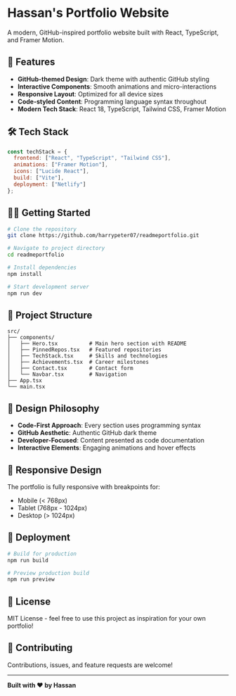 # Hassan's Portfolio Website

A modern, GitHub-inspired portfolio website built with React, TypeScript, and Framer Motion.

## 🚀 Features

- **GitHub-themed Design**: Dark theme with authentic GitHub styling
- **Interactive Components**: Smooth animations and micro-interactions
- **Responsive Layout**: Optimized for all device sizes
- **Code-styled Content**: Programming language syntax throughout
- **Modern Tech Stack**: React 18, TypeScript, Tailwind CSS, Framer Motion

## 🛠️ Tech Stack

```javascript
const techStack = {
  frontend: ["React", "TypeScript", "Tailwind CSS"],
  animations: ["Framer Motion"],
  icons: ["Lucide React"],
  build: ["Vite"],
  deployment: ["Netlify"]
};
```

## 🏃‍♂️ Getting Started

```bash
# Clone the repository
git clone https://github.com/harrypeter07/readmeportfolio.git

# Navigate to project directory
cd readmeportfolio

# Install dependencies
npm install

# Start development server
npm run dev
```

## 📁 Project Structure

```
src/
├── components/
│   ├── Hero.tsx          # Main hero section with README
│   ├── PinnedRepos.tsx   # Featured repositories
│   ├── TechStack.tsx     # Skills and technologies
│   ├── Achievements.tsx  # Career milestones
│   ├── Contact.tsx       # Contact form
│   └── Navbar.tsx        # Navigation
├── App.tsx
└── main.tsx
```

## 🎨 Design Philosophy

- **Code-First Approach**: Every section uses programming syntax
- **GitHub Aesthetic**: Authentic GitHub dark theme
- **Developer-Focused**: Content presented as code documentation
- **Interactive Elements**: Engaging animations and hover effects

## 📱 Responsive Design

The portfolio is fully responsive with breakpoints for:
- Mobile (< 768px)
- Tablet (768px - 1024px)
- Desktop (> 1024px)

## 🚀 Deployment

```bash
# Build for production
npm run build

# Preview production build
npm run preview
```

## 📄 License

MIT License - feel free to use this project as inspiration for your own portfolio!

## 🤝 Contributing

Contributions, issues, and feature requests are welcome!

---

**Built with ❤️ by Hassan**